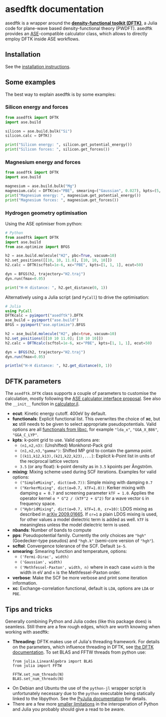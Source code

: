 # asedftk documentation

asedftk is a wrapper around the
[**density-functional toolkit (DFTK)**](https://dftk.org),
a Julia code for plane-wave based density-functional theory (PWDFT).
asedftk provides an [ASE](https://wiki.fysik.dtu.dk/ase/index.html)-compatible
calculator class,
which allows to directly employ DFTK inside ASE workflows.

## Installation
See the [installation instructions](installation.md).

## Some examples
The best way to explain asedftk is by some examples:

### Silicon energy and forces
```python
from asedftk import DFTK
import ase.build

silicon = ase.build.bulk("Si")
silicon.calc = DFTK()

print("Silicon energy: ", silicon.get_potential_energy())
print("Silicon forces: ", silicon.get_forces())
```

### Magnesium energy and forces
```python
from asedftk import DFTK
import ase.build

magnesium = ase.build.bulk("Mg")
magnesium.calc = DFTK(xc="PBE", smearing=("Gaussian", 0.027), kpts=(5, 5, 5))
print("Magnesium energy: ", magnesium.get_potential_energy())
print("Magnesium forces: ", magnesium.get_forces())
```

### Hydrogen geometry optimisation
Using the ASE optimiser from python:
```python
# Python
from asedftk import DFTK
import ase.build
from ase.optimize import BFGS

h2 = ase.build.molecule("H2", pbc=True, vacuum=10)
h2.set_positions([[10, 10, 11.0], [10, 10, 10]])
h2.calc = DFTK(scftol=1e-6, xc="PBE", kpts=[1, 1, 1], ecut=50)

dyn = BFGS(h2, trajectory="H2.traj")
dyn.run(fmax=0.05)

print("H-H distance: ", h2.get_distance(0, 1))
```
Alternatively using a Julia script (and `PyCall`) to drive the optimisation:
```julia
# Julia
using PyCall
DFTKcalc = pyimport("asedftk").DFTK
ase_build = pyimport("ase.build")
BFGS = pyimport("ase.optimize").BFGS

h2 = ase_build.molecule("H2", pbc=true, vacuum=10)
h2.set_positions([[10 10 11.0]; [10 10 10]])
h2.calc = DFTKcalc(scftol=1e-6, xc="PBE", kpts=[1, 1, 1], ecut=50)

dyn = BFGS(h2, trajectory="H2.traj")
dyn.run(fmax=0.05)

println("H-H distance: ", h2.get_distance(0, 1))
```

## DFTK parameters
The `asedftk.DFTK` class supports a couple of parameters
to customise the calculation,
mostly following the
[ASE calculator interface proposal](https://wiki.fysik.dtu.dk/ase/development/proposals/calculators.html).
See also the `__init__` function
in [calculator.jl](https://github.com/mfherbst/asedftk/blob/master/asedftk/calculator.jl).

- **ecut**: Kinetic energy cutoff. 400eV by default.
- **functionals**: Explicit functional list.
  This overwrites the choice of **xc**, but **xc** still needs to be given to select
  appropriate pseudopotentials. Valid options are
  all [functionals from libxc](https://www.tddft.org/programs/libxc/functionals/),
  for example `"lda_x"`, `"GGA_X_B86"`, `"GGA_C_LYP"`.
- **kpts**: k-point grid to use. Valid options are:
	- `(n1,n2,n3)`: (Unshifted) Monkhorst-Pack grid
	- `(n1,n2,n3,"gamma")`: Shifted MP grid to contain the gamma point.
	- `[(k11,k12,k13),(k21,k22,k23),...]`: Explicit k-Point list in units of the reciprocal lattice vectors
    - `3.5` (or any float): k-point density as in `3.5` kpoints per Ǎngström.
- **mixing**: Mixing scheme used during SCF iterations. Examples for valid options:
	- `("SimpleMixing", dict(α=0.7))`: Simple mixing with damping `0.7`
	- `("KerkerMixing", dict(α=0.7, kTF=1.0))`: Kerker mixing with damping `α = 0.7` and
	  screening parameter `kTF = 1.0`. Applies the operator kernel
	  `α * G^2 / (kTF^2 + G^2)` for a wave vector `G` in frequency space.
	- `("HybridMixing", dict(α=0.7, kTF=1.0, εr=10)`: LDOS mixing as described
	  in [arXiv 2009.01665](https://arxiv.org/abs/2009.01665).
	  If `εr=1` a plain LDOS mixing is used, for other values a model dielectric
	  term is added as well. `kTF` is meaningless unless the model dielectric term
	  is used.
- **nbands**: Number of bands to compute
- **pps**: Pseudopotential family. Currently the only choices are `"hgh"`
  (Goedecker-type pseudos) and `"hgh.k"` (semi-core version of `"hgh"`).
- **scftol**: Convergence tolerance of the SCF. Default `1e-5`.
- **smearing**: Smearing function and temperature, options:
	- `('Fermi-Dirac', width)`
	- `('Gaussian', width)`
	- `('Methfessel-Paxton', width, n)`
	where in each case `width` is the width in eV and `n` is the Methfessel-Paxton order.
- **verbose**: Make the SCF be more verbose and print some iteration information.
- **xc**: Exchange-correlation functional, default is `LDA`, options are `LDA` or `PBE`.

## Tips and tricks
Generally combining Python and Julia codes (like this package does) is seamless.
Still there are a few rough edges,
which are worth knowing when working with asedftk:

- **Threading:** DFTK makes use of Julia's threading framework.
  For details on the parameters, which influence threading in DFTK,
  see [the DFTK documentation](https://docs.dftk.org/dev/guide/parallelisation/).
  To set BLAS and FFTW threads from python use:
  ```
  from julia.LinearAlgebra import BLAS
  from julia import FFTW

  FFTW.set_num_threads(N)
  BLAS.set_num_threads(N)
  ```
- On Debian and Ubuntu the use of the `python-jl` wrapper script
  is unfortunately necessary due to the `python` executable being
  statically linked to the libpython.
  See the [PyJulia documentation](https://pyjulia.readthedocs.io/en/stable/troubleshooting.html#your-python-interpreter-is-statically-linked-to-libpython)
  for details.
- There are a few more [smaller limitations](https://pyjulia.readthedocs.io/en/stable/limitations.html)
  in the interoperation of Python and Julia you probably should give a read to be aware.
